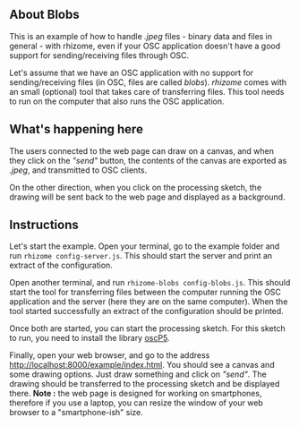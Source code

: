 About Blobs
--------------

This is an example of how to handle *.jpeg* files - binary data and files in general - with rhizome, even if your OSC application doesn't have a good support for sending/receiving files through OSC.

Let's assume that we have an OSC application with no support for sending/receiving files (in OSC, files are called *blobs*). *rhizome* comes with an small (optional) tool that takes care of transferring files. This tool needs to run on the computer that also runs the OSC application.


What's happening here
----------------------

The users connected to the web page can draw on a canvas, and when they click on the *"send"* button, the contents of the canvas are exported as *.jpeg*, and transmitted to OSC clients.

On the other direction, when you click on the processing sketch, the drawing will be sent back to the web page and displayed as a background.


Instructions
--------------

Let's start the example. Open your terminal, go to the example folder and run `rhizome config-server.js`. This should start the server and print an extract of the configuration.

Open another terminal, and run `rhizome-blobs config-blobs.js`. This should start the tool for transferring files between the computer running the OSC application and the server (here they are on the same computer). When the tool started successfully an extract of the configuration should be printed.

Once both are started, you can start the processing sketch. For this sketch to run, you need to install the library [oscP5](http://www.sojamo.de/libraries/oscP5/).

Finally, open your web browser, and go to the address [http://localhost:8000/example/index.html](http://localhost:8000/example/index.html). You should see a canvas and some drawing options. Just draw something and click on *"send"*. The drawing should be transferred to the processing sketch and be displayed there. **Note :** the web page is designed for working on smartphones, therefore if you use a laptop, you can resize the window of your web browser to a "smartphone-ish" size. 

